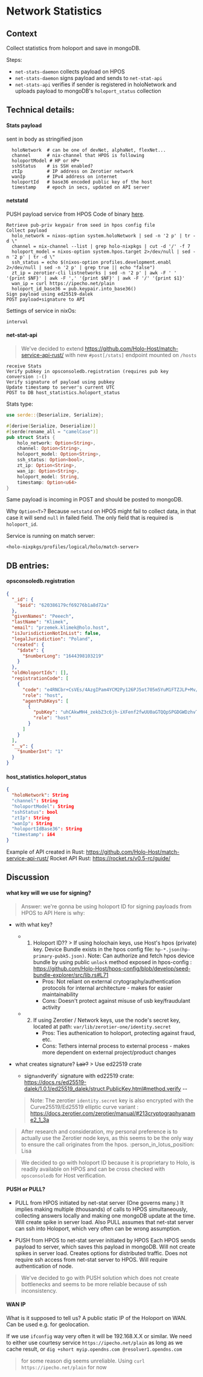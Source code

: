 # Network Statistics

## Context
Collect statistics from holoport and save in mongoDB.

Steps:
- `net-stats-daemon` collects payload on HPOS
- `net-stats-daemon` signs payload and sends to `net-stat-api`
- `net-stats-api` verifies if sender is registered in holoNetwork and uploads payload to mongoDB's `holoport_status` collection

## Technical details:

#### Stats payload
sent in body as stringified json
```
  holoNetwork  # can be one of devNet, alphaNet, flexNet...
  channel      # nix-channel that HPOS is following
  holoportModel # HP or HP+
  sshStatus    # is SSH enabled?
  ztIp         # IP address on Zerotier network
  wanIp        # IPv4 address on internet
  holoportId   # base36 encoded public key of the host
  timestamp    # epoch in secs, updated on API server
```

#### netstatd
PUSH payload service from HPOS
Code of binary [here](https://github.com/Holo-Host/net-stats-daemon).
```robotframework=
Retrieve pub-priv keypair from seed in hpos config file
Collect payload
  holo_network = nixos-option system.holoNetwork | sed -n '2 p' | tr -d \"
  channel = nix-channel --list | grep holo-nixpkgs | cut -d '/' -f 7
  holoport_model = nixos-option system.hpos.target 2>/dev/null | sed -n '2 p' | tr -d \"
  ssh_status = echo $(nixos-option profiles.development.enabl 2>/dev/null | sed -n '2 p' | grep true || echo "false")
  zt_ip = zerotier-cli listnetworks | sed -n '2 p' | awk -F ' ' '{print $NF}' | awk -F ',' '{print $NF}' | awk -F '/' '{print $1}'
  wan_ip = curl https://ipecho.net/plain
  holoport_id_base36 = pub.keypair.into_base36()
Sign payload using ed25519-dalek
POST payload+signature to API
```
Settings of service in nixOs:
```
interval
```

#### net-stat-api
> We've decided to extend https://github.com/Holo-Host/match-service-api-rust/ with new `#post[/stats]` endpoint mounted on `/hosts`

```robotframework=
receive Stats
Verify pubkey in opsconsoledb.registration (requires pub key conversion :-()
Verify signature of payload using pubkey
Update timestamp to server's current UTC
POST to DB host_statistics.holoport_status
```

Stats type:
```rust
use serde::{Deserialize, Serialize};

#[derive(Serialize, Deserialize)]
#[serde(rename_all = "camelCase")]
pub struct Stats {
    holo_network: Option<String>,
    channel: Option<String>,
    holoport_model: Option<String>,
    ssh_status: Option<bool>,
    zt_ip: Option<String>,
    wan_ip: Option<String>,
    holoport_model: String,
    timestamp: Option<u64>
}
```

Same payload is incoming in POST and should be posted to mongoDB.

Why `Option<T>`? Because `netstatd` on HPOS might fail to collect data, in that case it will send `null` in failed field. The only field that is required is `holoport_id`.

Service is running on match server:
```
<holo-nixpkgs/profiles/logical/holo/match-server>
```

## DB entries:
#### opsconsoledb.registration
```json
{
  "_id": {
    "$oid": "620386179cf69276b1a8d72a"
  },
  "givenNames": "Peeech",
  "lastName": "Klimek",
  "email": "przemek.klimek@holo.host",
  "isJurisdictionNotInList": false,
  "legalJurisdiction": "Poland",
  "created": {
    "$date": {
      "$numberLong": "1644398103219"
    }
  },
  "oldHoloportIds": [],
  "registrationCode": [
    {
      "code": "e4RNCbr+CsVEs/4AzgIPam4YCM2Py126PJ5ot705m5YuM1FTZJLP+Mv/YkYIOL0TN9SG8Czm5vIxwLa8nGgp7w==",
      "role": "host",
      "agentPubKeys": [
        {
          "pubKey": "uhCAkwMH4_zekbZ3c6jh-iXFenf2fwUU0aGTQQpSPGDGWDzhvTuz9",
          "role": "host"
        }
      ]
    }
  ],
  "__v": {
    "$numberInt": "1"
  }
}
```

#### host_statistics.holoport_status
```json
{
  "holoNetwork": String
  "channel": String
  "holoportModel": String
  "sshStatus": bool
  "ztIp": String
  "wanIp": String
  "holoportIdBase36": String
  "timestamp": i64
}
```


Example of API created in Rust: https://github.com/Holo-Host/match-service-api-rust/
Rocket API Rust: https://rocket.rs/v0.5-rc/guide/

## Discussion


#### what key will we use for signing?
> Answer: we're gonna be using holoport ID for signing payloads from HPOS to API
> Here is why:
  - with what key?
    - 1) Holoport ID?? > If using holochain keys, use Host's hpos (private) key.  Device Bundle exists in the hpos config file: `hp-*.json(hp-primary-pubk5.json)`.
        Note: Can authorize and fetch hpos device bundle by using public `unlock` method exposed in hpos-config : https://github.com/Holo-Host/hpos-config/blob/develop/seed-bundle-explorer/src/lib.rs#L71
          - Pros: Not reliant on external crytography/authentication protocols for internal architecture - makes for easier maintainability
          - Cons: Doesn't protect against misuse of usb key/fraudulant activity
    - 2) If using Zerotier / Network keys, use the node's secret key, located at path: `var/lib/zerotier-one/identity.secret`
          - Pros: Ties authenication to holoport, protecting against fraud, etc.
          - Cons: Tethers internal process to external process - makes more dependent on external project/product changes

  - what creates signature? ~~Lair?~~ > Use ed22519 crate
    - sign` and `verify` signature with ed22519 crate: https://docs.rs/ed25519-dalek/1.0.1/ed25519_dalek/struct.PublicKey.html#method.verify
--
    > Note: The zerotier `identity.secret` key is also encrypted with the Curve25519/Ed25519 elliptic curve variant : https://docs.zerotier.com/zerotier/manual/#213cryptographyaname2_1_3a


>After research and consideration, my personal preference is to actually use the Zerotier node keys, as this seems to be the only way to ensure the call originates from the hpos.
> :person_in_lotus_position: Lisa

> We decided to go with holoport ID because it is proprietary to Holo, is readily available on HPOS and can be cross checked with `opsconsoledb` for Host verification.

#### PUSH or PULL?

- PULL from HPOS initiated by net-stat server (One governs many.)
It implies making multiple (thousands) of calls to HPOS simultaneously, collecting answers locally and making one mongoDB update at the time. Will create spike in server load. Also PULL assumes that net-stat server can ssh into Holoport, which very often can be wrong assumption.

- PUSH from HPOS to net-stat server initiated by HPOS
Each HPOS sends payload to server, which saves this payload in mongoDB. Will not create spikes in server load. Creates options for distributed traffic. Does not require ssh access from net-stat server to HPOS. Will require authentication of node.

> We've decided to go with PUSH solution which does not create bottlenecks and seems to be more reliable because of ssh inconsistency.

#### WAN IP

What is it supposed to tell us? A public static IP of the Holoport on WAN. Can be used e.g. for geolocation.

If we use `ifconfig` way very often it will be 192.168.X.X or similar. We need to either use courtesy service `https://ipecho.net/plain` as long as we cache result, or `dig +short myip.opendns.com @resolver1.opendns.com`

> for some reason dig seems unreliable. Using `curl  https://ipecho.net/plain` for now
